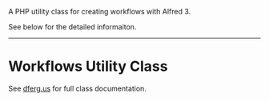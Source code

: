 A PHP utility class for creating workflows with Alfred 3.

See below for the detailed informaiton.

--- 
# Workflows Utility Class

See [dferg.us](http://dferg.us/workflows-class) for full class documentation.
